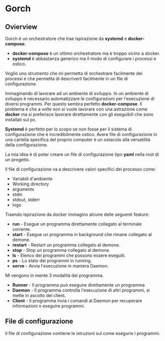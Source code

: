 # Gorch

## Ovierview

Gorch è un orchestratore che trae ispirazione da **systemd** e **docker-compose**.

- **docker-compose** è un ottimo orchestratore ma è troppo vicino a docker.
- **systemd** è abbastanza generico ma il modo di configurare i processi e ostico.

Voglio uno strumento che mi permetta di orchestrare facilmente dei processi e che permetta di descriverli facilmente
in un file di configurazione.

Immaginando di lavorare ad un ambiente di sviluppo. In un ambiente di sviluppo è necessario automatizzare
le configurazioni per l'esecuzione di diversi programmi.
Per questo sembra perfetto **docker-compose**. Il problema è che a volte non si vuole lavorare con una astrazione come **docker**
ma si preferisce lavorare direttamente con gli eseguibili che sono installati sul pc.

**Systemd** è perfetto per lo scopo se non fosse per il sistema di configurazione che è incredibilmente ostico.
Avere file di configurazione in una cartella specifica del proprio computer è un ostacolo alla versatilità della configurazione.

La mia idea è di poter creare un file di configurazione tipo **yaml** nella root di un progetto.

Il file di configurazione va a descrivere valori specifici del processo come:

- Variabili d'ambiente
- Working directory
- arguments
- stdin
- stdout, stderr
- logs

Traendo ispirazione da docker immagino alcune delle seguenti feature:

- **run** - Esegue un programma direttamente collegato al terminale corrente.
- **start** - Esegue un programma in background che rimane collegato al demone.
- **restart** - Restart un programma collegato al demone.
- **stop** - Stop un programma collegato al demone.
- **ls** - Elenco dei programmi che possono essere eseguiti.
- **ps** - Lo stato dei programmi in running.
- **serve** - Avvia l'esecuzione in maniera Daemon.

Mi vengono in mente 3 modalità del programma.

- **Runner** - Il programma può eseguire direttamente un programma
- **Daemon** - Il programma controlla l'esecuzione di altri programmi, si mette in ascolto del client.
- **Client** - Il programma invia i comandi al Daemon per recuperare informazioni o eseguire programmi.

## File di configurazione

Il file di configurazione contiene le istruzioni sul come esegurie i programmi.
